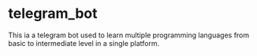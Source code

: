 # telegram_bot

This ia a telegram bot used to learn multiple programming languages from basic to intermediate level in a single platform.
